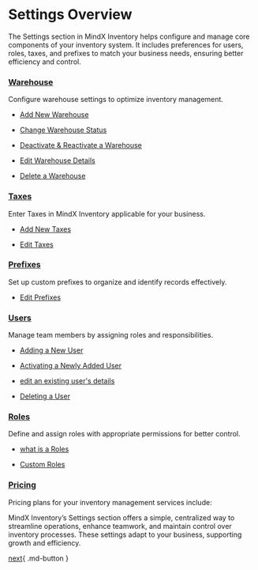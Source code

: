 # **Settings Overview**

The Settings section in MindX Inventory helps configure and manage core components of your inventory system. It includes preferences for users, roles, taxes, and prefixes to match your business needs, ensuring better efficiency and control.

### [**Warehouse**](warehouse.md)

Configure warehouse settings to optimize inventory management.

- [Add New Warehouse](warehouse.md#add-new-warehouse)

- [Change Warehouse Status](warehouse.md#change-warehouse-status)

- [Deactivate & Reactivate a Warehouse](warehouse.md#deactivate--reactivate-a-warehouse)

- [Edit Warehouse Details](warehouse.md#edit-warehouse-details)

- [Delete a Warehouse](warehouse.md#delete-a-warehouse)

### [**Taxes**](taxes.md)

Enter Taxes in MindX Inventory applicable for your business.

- [Add New Taxes](taxes.md#adding-new-taxes)

- [Edit Taxes](taxes.md#editing-taxes)

### [**Prefixes**](prefix.md)

Set up custom prefixes to organize and identify records effectively.

- [Edit Prefixes](prefix.md#edit-prefixes)

### [**Users**](user.md)

Manage team members by assigning roles and responsibilities.

- [Adding a New User](user.md#adding-a-new-user)

- [Activating a Newly Added User](user.md#activating-a-newly-added-user)

- [edit an existing user's details](user.md#to-edit-an-existing-users-details)

- [Deleting a User](user.md#deleting-a-user)

### [**Roles**](roles.md)

Define and assign roles with appropriate permissions for better control.

- [what is a Roles](roles.md#what-is-a-role)

- [Custom Roles](roles.md#custom-roles)

### [**Pricing**](pricing.md)

Pricing plans for your inventory management services include:

MindX Inventory’s Settings section offers a simple, centralized way to streamline operations, enhance teamwork, and maintain control over inventory processes. These settings adapt to your business, supporting growth and efficiency.

[next](../settings/warehouse.md){ .md-button }
